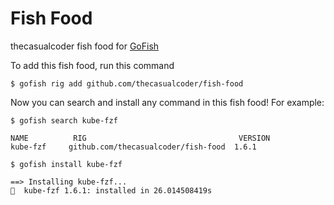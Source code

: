# Fish Food

thecasualcoder fish food for [GoFish](https://gofi.sh)

To add this fish food, run this command

```
$ gofish rig add github.com/thecasualcoder/fish-food
```

Now you can search and install any command in this fish food! For example:

```
$ gofish search kube-fzf

NAME          RIG                                  VERSION
kube-fzf     github.com/thecasualcoder/fish-food  1.6.1

$ gofish install kube-fzf

==> Installing kube-fzf...
🐠  kube-fzf 1.6.1: installed in 26.014508419s
```

